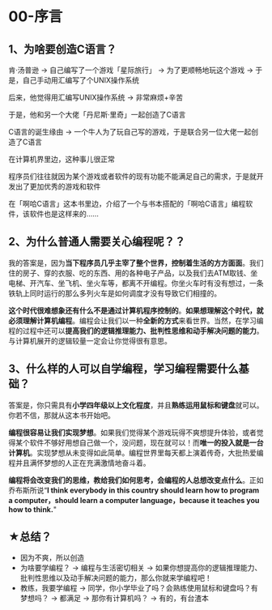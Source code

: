 # 00-序言

## 1、为啥要创造C语言？

肯·汤普逊 -> 自己编写了一个游戏「星际旅行」 -> 为了更顺畅地玩这个游戏 -> 于是，自己手动用汇编写了个UNIX操作系统

后来，他觉得用汇编写UNIX操作系统 -> 非常麻烦+辛苦

于是，他和另一个大佬「丹尼斯·里奇」一起创造了C语言

C语言的诞生缘由 -> 一个牛人为了玩自己写的游戏，于是联合另一位大佬一起创造了C语言

在计算机界里边，这种事儿很正常

程序员们往往就因为某个游戏或者软件的现有功能不能满足自己的需求，于是就开发出了更加优秀的游戏和软件

在「啊哈C语言」这本书里边，介绍了一个与书本搭配的「啊哈C语言」编程软件，该软件也是这样来的……

## 2、为什么普通人需要关心编程呢？？

我的答案是，因为**当下程序员几乎主宰了整个世界，控制着生活的方方面面**。我们住的房子、穿的衣服、吃的东西、用的各种电子产品，以及我们去ATM取钱、坐电梯、开汽车、坐飞机、坐火车等，都离不开编程。你坐火车时有没有想过，一条铁轨上同时运行的那么多列火车是如何调度才没有导致它们相撞的。

**这个时代很难想象还有什么不是通过计算机程序控制的**。**如果想理解这个时代，就必须理解计算机编程**。编程会让我们以一种**全新的方式**来看世界。当然，在学习编程的过程中还可以**提高我们的逻辑推理能力、批判性思维和动手解决问题的能力**。与计算机展开的逻辑较量一定会让你觉得很有意思。

## 3、什么样的人可以自学编程，学习编程需要什么基础？

答案是，你只需具有**小学四年级以上文化程度**，并且**熟练运用鼠标和键盘**就可以。你若不信，那就从这本书开始吧。

**编程很容易让我们实现梦想**。如果我们觉得某个游戏玩得不爽想提升体验，或者觉得某个软件不够好用想自己做一个，没问题，现在就可以！而**唯一的投入就是一台计算机**。实现梦想从未变得如此简单。编程世界里每天都上演着传奇，大批热爱编程并且满怀梦想的人正在充满激情地奋斗着。

**编程将会改变我们的思维，教给我们如何思考，会编程的人总想改变点什么**。正如乔布斯所说“**I think everybody in this country should learn how to program a computer，should learn a computer language，because it teaches you how to think.**"

## ★总结？

- 因为不爽，所以创造
- 为啥要学编程？ -> 编程与生活密切相关 -> 如果你想提高你的逻辑推理能力、批判性思维以及动手解决问题的能力，那么你就来学编程吧！
- 教练，我要学编程 -> 同学，你小学毕业了吗？会熟练使用鼠标和键盘吗？有梦想吗？ -> 都满足 -> 那你有计算机吗？ -> 有的，有台渣本